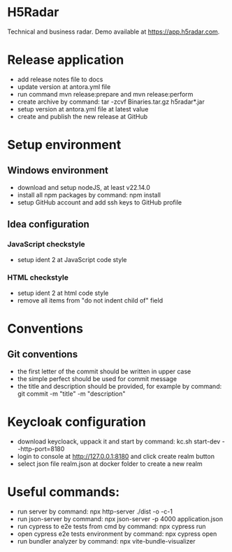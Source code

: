 # H5Radar
Technical and business radar. Demo available at https://app.h5radar.com.

# Release application
* add release notes file to docs
* update version at antora.yml file
* run command mvn release:prepare and mvn release:perform
* create archive by command: tar -zcvf Binaries.tar.gz h5radar*.jar
* setup version at antora.yml file at latest value
* create and publish the new release at GitHub

# Setup environment
## Windows environment
* download and setup nodeJS, at least v22.14.0
* install all npm packages by command: npm install
* setup GitHub account and add ssh keys to GitHub profile

## Idea configuration
### JavaScript checkstyle
* setup ident 2 at JavaScript code style

### HTML checkstyle
* setup ident 2 at html code style
* remove all items from "do not indent child of" field

# Conventions
## Git conventions
* the first letter of the commit should be written in upper case
* the simple perfect should be used for commit message
* the title and description should be provided, for example by command: git commit -m "title" -m "description"

# Keycloak configuration
* download keycloack, uppack it and start by command: kc.sh start-dev --http-port=8180
* login to console at http://127.0.0.1:8180 and click create realm button
* select json file realm.json at docker folder to create a new realm

# Useful commands:
* run server by command: npx http-server ./dist -o -c-1
* run json-server by command: npx json-server -p 4000 application.json
* run cypress to e2e tests from cmd by command: npx cypress run
* open cypress e2e tests environment by command: npx cypress open
* run bundler analyzer by command: npx vite-bundle-visualizer
